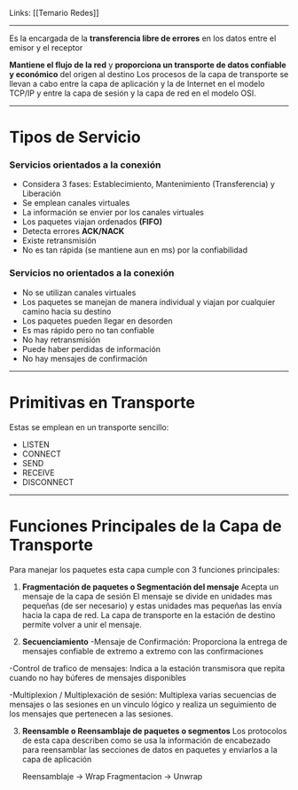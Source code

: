 Links: [[Temario Redes]]
___

Es la encargada de la **transferencia libre de errores** en los datos entre el emisor y el receptor

**Mantiene el flujo de la red** y **proporciona un transporte de datos confiable y económico** del origen al destino
Los procesos de la capa de transporte se llevan a cabo entre la capa de aplicación y la de Internet en el modelo TCP/IP y entre la capa de sesión y la capa de red en el modelo OSI.

___
# Tipos de Servicio

### Servicios orientados a la conexión
- Considera 3 fases: Establecimiento, Mantenimiento (Transferencia) y Liberación
- Se emplean canales virtuales
- La información se envier por los canales virtuales
- Los paquetes viajan ordenados **(FIFO)**
- Detecta errores **ACK/NACK** 
- Existe retransmisión
- No es tan rápida (se mantiene aun en ms) por la confiabilidad

### Servicios no orientados a la conexión 
- No se utilizan canales virtuales
- Los paquetes se manejan de manera individual y viajan por cualquier camino hacia su destino
- Los paquetes pueden llegar en desorden
- Es mas rápido pero no tan confiable
- No hay retransmisión
- Puede haber perdidas de información
- No hay mensajes de confirmación
___
# Primitivas en Transporte
Estas se emplean en un transporte sencillo:
- LISTEN
- CONNECT
- SEND
- RECEIVE
- DISCONNECT

___
# Funciones Principales de la Capa de Transporte

Para manejar los paquetes esta capa cumple con 3 funciones principales:

1. **Fragmentación de paquetes o Segmentación del mensaje**
Acepta un mensaje de la capa de sesión
El mensaje se divide en unidades mas pequeñas (de ser necesario) y estas unidades mas pequeñas las envía hacia la capa de red.
La capa de transporte en la estación de destino permite volver a unir el mensaje.

2. **Secuenciamiento**
-Mensaje de Confirmación: Proporciona la entrega de mensajes confiable de extremo a extremo con las confirmaciones

-Control de trafico de mensajes: Indica a la estación transmisora que repita cuando no hay búferes de mensajes disponibles

-Multiplexion / Multiplexación de sesión: Multiplexa varias secuencias de mensajes o las sesiones en un vinculo lógico y realiza un seguimiento de los mensajes que pertenecen a las sesiones.

3. **Reensamble o Reensamblaje de paquetes o segmentos**
Los protocolos de esta capa describen como se usa la información de encabezado para reensamblar las secciones de datos en paquetes y enviarlos a la capa de aplicación

	Reensamblaje -> Wrap
	Fragmentacion -> Unwrap


